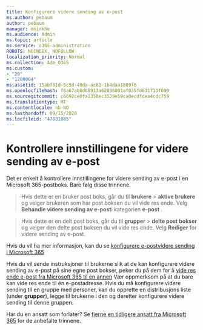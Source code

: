 ```yaml
---
title: Konfigurere videre sending av e-post
ms.author: pebaum
author: pebaum
manager: mnirkhe
ms.audience: Admin
ms.topic: article
ms.service: o365-administration
ROBOTS: NOINDEX, NOFOLLOW
localization_priority: Normal
ms.collection: Adm_O365
ms.custom:
- "20"
- "1200004"
ms.assetid: 15abf81d-5c5d-49da-ac81-1b4daa1809f6
ms.openlocfilehash: f6a67ab8d68913a62886801af035fd631713f690
ms.sourcegitcommit: c6692ce0fa1358ec3529e59ca0ecdfdea4cdc759
ms.translationtype: MT
ms.contentlocale: nb-NO
ms.lasthandoff: 09/15/2020
ms.locfileid: "47801085"
---
```

# <a name="check-the-email-forwarding-settings-for-a-mailbox"></a>Kontrollere innstillingene for videre sending av e-post

Det er enkelt å kontrollere innstillingene for videre sending av e-post i en Microsoft 365-postboks. Bare følg disse trinnene.
  
> Hvis dette er en bruker post boks, går du til **brukere** \> **aktive brukere** og velger brukeren som har post boksen du vil vide res ende. Velg **Behandle videre sending av e-post**i kategorien **e-post** .

> Hvis dette er en delt post boks, går du til **grupper** \> **delte post bokser** og velger den delte post boksen du vil vide res ende. Velg **Rediger** for videre sending av e-post.

Hvis du vil ha mer informasjon, kan du se [konfigurere e-postvidere sending i Microsoft 365](https://docs.microsoft.com/microsoft-365/admin/email/configure-email-forwarding)
  
Hvis du vil sende instruksjoner til brukerne slik at de kan konfigurere videre sending av e-post på sine egne post bokser, peker du på dem for å [vide res ende e-post fra Microsoft 365 til en annen](https://support.office.com/article/Forward-email-from-Office-365-to-another-email-account-1ed4ee1e-74f8-4f53-a174-86b748ff6a0e) Vær oppmerksom på at du bare kan vide res ende til én e-postadresse. Hvis du må konfigurere videre sending til en gruppe med personer, kan du opprette en distribusjons liste (under **grupper**), legge til brukerne i den og deretter konfigurere videre sending til denne gruppen.
  
Har du en ansatt som forlater? Se [fjerne en tidligere ansatt fra Microsoft 365](https://docs.microsoft.com/microsoft-365/admin/add-users/remove-former-employee) for de anbefalte trinnene.